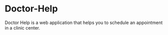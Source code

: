 # Doctor-Help
Doctor Help is a web application that helps you to schedule an appointment in a clinic center.
